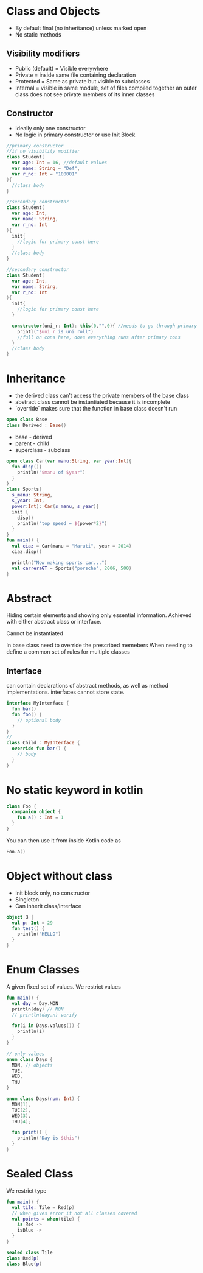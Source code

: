 # Class and Objects
* By default final (no inheritance) unless marked open
* No static methods
## Visibility modifiers
* Public (default) = Visible everywhere
* Private =  inside same file containing declaration
* Protected = Same as private but visible to subclasses
* Internal = visible in same module, set of files compiled together 
an outer class does not see private members of its inner classes
## Constructor
- Ideally only one constructor
- No logic in primary constructor or use Init Block

```kotlin
//primary constructor
//if no visibility modifier
class Student(
  var age: Int = 16, //default values
  var name: String = "Def",
  var r_no: Int = "100001"
){
  //class body
}
```

```kotlin
//secondary constructor
class Student(
  var age: Int,
  var name: String,
  var r_no: Int
){
  init{
    //logic for primary const here
  }
  //class body
}
```

```kotlin
//secondary constructor
class Student(
  var age: Int,
  var name: String,
  var r_no: Int
){
  init{
    //logic for primary const here     
  }

  constructor(uni_r: Int): this(0,"",0){ //needs to go through primary cons anyways
    printl("$uni_r is uni roll")
    //full on cons here, does everything runs after primary cons
  }
  //class body
}
```

# Inheritance
- the derived class can’t access the private members of the base class
- abstract class cannot be instantiated because it is incomplete
- \`override\` makes sure that the function in base class doesn't run

```kotlin
open class Base
class Derived : Base()
```

- base - derived
- parent - child
- superclass - subclass

```kotlin
open class Car(var manu:String, var year:Int){
  fun disp(){
    println("$manu of $year")
  }
}
class Sports(
  s_manu: String,
  s_year: Int,
  power:Int): Car(s_manu, s_year){
  init {
    disp()
    println("top speed = ${power*2}")
  }
}
fun main() {
  val ciaz = Car(manu = "Maruti", year = 2014)
  ciaz.disp()

  println("Now making sports car...")
  val carreraGT = Sports("porsche", 2006, 500)
}
```



# Abstract
Hiding certain elements and showing only essential information. Achieved with either abstract class or interface.

Cannot be instantiated

In base class need to override the prescribed memebers
When needing to define a common set of rules for multiple classes

## Interface
can contain declarations of abstract methods, as well as method implementations. interfaces cannot store state.
```kotlin
interface MyInterface {
  fun bar()
  fun foo() {
    // optional body
  }
}
//
class Child : MyInterface {
  override fun bar() {
    // body
  }
}

```
# No static keyword in kotlin
```kotlin
class Foo {
  companion object {
    fun a() : Int = 1
  }
}
```

You can then use it from inside Kotlin code as

```kotlin
Foo.a()
```

# Object without class
- Init block only, no constructor
- Singleton
- Can inherit class/interface
```kotlin
object B {
  val p: Int = 29
  fun test() {
    println("HELLO")
  }
}
```

# Enum Classes
A given fixed set of values. We restrict values
```kotlin
fun main() {
  val day = Day.MON
  println(day) // MON
  // println(day.n) verify

  for(i in Days.values()) {
    println(i)
  }
}

// only values
enum class Days {
  MON, // objects
  TUE,
  WED,
  THU
}

enum class Days(num: Int) {
  MON(1),
  TUE(2),
  WED(3),
  THU(4);

  fun print() {
    println("Day is $this")
  }
} 
```

# Sealed Class
We restrict type
```kotlin
fun main() {
  val tile: Tile = Red(p)
  // when gives error if not all classes covered
  val points = when(tile) {
    is Red -> 
    isBlue -> 
  }
}

sealed class Tile
class Red(p)
class Blue(p)
```